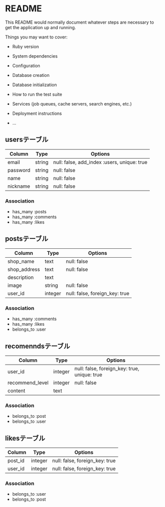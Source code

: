 # README

This README would normally document whatever steps are necessary to get the
application up and running.

Things you may want to cover:

* Ruby version

* System dependencies

* Configuration

* Database creation

* Database initialization

* How to run the test suite

* Services (job queues, cache servers, search engines, etc.)

* Deployment instructions

* ...

## usersテーブル

|Column|Type|Options|
|------|----|-------|
|email|string|null: false, add_index :users, unique: true|
|password|string|null: false|
|name|string|null: false|
|nickname|string|null: false|

### Association
- has_many :posts
- has_many :comments
- has_many :likes


## postsテーブル

|Column|Type|Options|
|------|----|-------|
|shop_name|text|null: false|
|shop_address|text|null: false|
|description|text||
|image|string|null: false|
|user_id|integer|null: false, foreign_key: true|

### Association
- has_many :comments
- has_many :likes
- belongs_to :user


## recomenndsテーブル

|Column|Type|Options|
|------|----|-------|
|user_id|integer|null: false, foreign_key: true, unique: true|
|recommend_level|integer|null: false|
|content|text||

### Association
- belongs_to :post
- belongs_to :user


## likesテーブル

|Column|Type|Options|
|------|----|-------|
|post_id|integer|null: false, foreign_key: true|
|user_id|integer|null: false, foreign_key: true|

### Association
- belongs_to :user
- belongs_to :post
